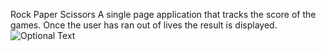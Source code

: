 Rock Paper Scissors
A single page application that tracks the score of the games. Once the user has ran out of lives the result is displayed.
![Optional Text](../master/public/Images/ExampleOfScreen.PNG)
